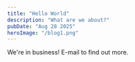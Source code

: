 ```yaml
---
title: "Hello World"
description: "What are we about?"
pubDate: "Aug 28 2025"
heroImage: "/blog1.png"
---
```


We're in business! E-mail to find out more.
